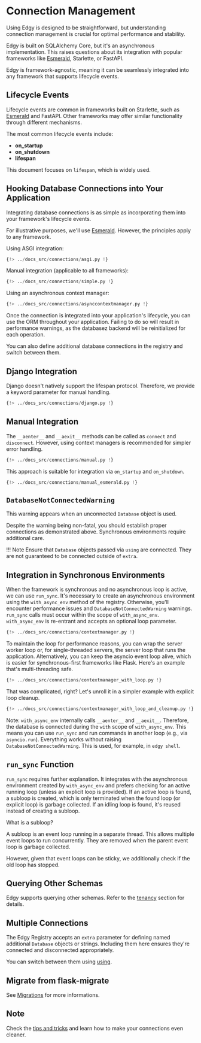 # Connection Management

Using Edgy is designed to be straightforward, but understanding connection management is crucial for optimal performance and stability.

Edgy is built on SQLAlchemy Core, but it's an asynchronous implementation. This raises questions about its integration with popular frameworks like [Esmerald](https://esmerald.dymmond.com), Starlette, or FastAPI.

Edgy is framework-agnostic, meaning it can be seamlessly integrated into any framework that supports lifecycle events.

## Lifecycle Events

Lifecycle events are common in frameworks built on Starlette, such as [Esmerald](https://esmerald.dymmond.com) and FastAPI. Other frameworks may offer similar functionality through different mechanisms.

The most common lifecycle events include:

* **on_startup**
* **on_shutdown**
* **lifespan**

This document focuses on `lifespan`, which is widely used.

## Hooking Database Connections into Your Application

Integrating database connections is as simple as incorporating them into your framework's lifecycle events.

For illustrative purposes, we'll use [Esmerald](https://esmerald.dymmond.com). However, the principles apply to any framework.

Using ASGI integration:

```python hl_lines="8-12"
{!> ../docs_src/connections/asgi.py !}
```

Manual integration (applicable to all frameworks):

```python hl_lines="11-12"
{!> ../docs_src/connections/simple.py !}
```

Using an asynchronous context manager:

```python
{!> ../docs_src/connections/asynccontextmanager.py !}
```

Once the connection is integrated into your application's lifecycle, you can use the ORM throughout your application. Failing to do so will result in performance warnings, as the databasez backend will be reinitialized for each operation.

You can also define additional database connections in the registry and switch between them.

## Django Integration

Django doesn't natively support the lifespan protocol. Therefore, we provide a keyword parameter for manual handling.

```python
{!> ../docs_src/connections/django.py !}
```

## Manual Integration

The `__aenter__` and `__aexit__` methods can be called as `connect` and `disconnect`. However, using context managers is recommended for simpler error handling.

```python
{!> ../docs_src/connections/manual.py !}
```

This approach is suitable for integration via `on_startup` and `on_shutdown`.

```python
{!> ../docs_src/connections/manual_esmerald.py !}
```

## `DatabaseNotConnectedWarning`

This warning appears when an unconnected `Database` object is used.

Despite the warning being non-fatal, you should establish proper connections as demonstrated above. Synchronous environments require additional care.

!!! Note
    Ensure that `Database` objects passed via `using` are connected. They are not guaranteed to be connected outside of `extra`.

## Integration in Synchronous Environments

When the framework is synchronous and no asynchronous loop is active, we can use `run_sync`. It's necessary to create an asynchronous environment using the `with_async_env` method of the registry. Otherwise, you'll encounter performance issues and `DatabaseNotConnectedWarning` warnings. `run_sync` calls must occur within the scope of `with_async_env`. `with_async_env` is re-entrant and accepts an optional loop parameter.

```python
{!> ../docs_src/connections/contextmanager.py !}
```

To maintain the loop for performance reasons, you can wrap the server worker loop or, for single-threaded servers, the server loop that runs the application. Alternatively, you can keep the asyncio event loop alive, which is easier for synchronous-first frameworks like Flask. Here's an example that's multi-threading safe.

```python
{!> ../docs_src/connections/contextmanager_with_loop.py !}
```

That was complicated, right? Let's unroll it in a simpler example with explicit loop cleanup.

```python
{!> ../docs_src/connections/contextmanager_with_loop_and_cleanup.py !}
```

Note: `with_async_env` internally calls `__aenter__` and `__aexit__`. Therefore, the database is connected during the `with` scope of `with_async_env`. This means you can use `run_sync` and run commands in another loop (e.g., via `asyncio.run`). Everything works without raising `DatabaseNotConnectedWarning`. This is used, for example, in `edgy shell`.

## `run_sync` Function

`run_sync` requires further explanation. It integrates with the asynchronous environment created by `with_async_env` and prefers checking for an active running loop (unless an explicit loop is provided). If an active loop is found, a subloop is created, which is only terminated when the found loop (or explicit loop) is garbage collected. If an idling loop is found, it's reused instead of creating a subloop.

What is a subloop?

A subloop is an event loop running in a separate thread. This allows multiple event loops to run concurrently. They are removed when the parent event loop is garbage collected.

However, given that event loops can be sticky, we additionally check if the old loop has stopped.

## Querying Other Schemas

Edgy supports querying other schemas. Refer to the [tenancy](./tenancy/edgy.md) section for details.

## Multiple Connections

The Edgy Registry accepts an `extra` parameter for defining named additional `Database` objects or strings. Including them here ensures they're connected and disconnected appropriately.

You can switch between them using [using](./queries/queries.md#selecting-the-database-and-schema).

## Migrate from flask-migrate

See [Migrations](./migrations/migrations.md#migrate-from-flask-migrate) for more informations.

## Note

Check the [tips and tricks](./tips-and-tricks.md) and learn how to make your connections even cleaner.
